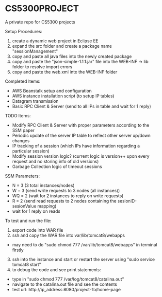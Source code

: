 # CS5300PROJECT
A private repo for CS5300 projects

Setup Procedures:

1) create a dynamic web project in Eclipse EE <br>
2) expand the src folder and create a package name "sessionManagement" <br>
3) copy and paste all java files into the newly created package <br>
4) copy and paste the "json-simple-1.1.1.jar" file into the WEB-INF -> lib folder to resolve import errors <br>
5) copy and paste the web.xml into the WEB-INF folder <br>

Completed Items:

- AWS Beanstalk setup and configuration
- AWS instance installation script (to setup IP tables)
- Datagram transmission
- Basic RPC Client & Server (send to all IPs in table and wait for 1 reply)

TODO Items:
- Modify RPC Client & Server with proper parameters according to the SSM paper
- Periodic update of the server IP table to reflect other server up/down changes
- IP tracking of a session (which IPs have information regarding a particular session)
- Modify session version logic? (current logic is version++ upon every request and no storing info of old versions)
- Garbage Collection logic of timeout sessions

SSM Parameters:
- N = 3 (3 total instances/nodes)
- W = 3 (send write requests to 3 nodes (all instances))
- WQ = 2 (wait for 2 instances to reply on write requests)
- R = 2 (send read requests to 2 nodes containing the sesionID-sesionValue mapping)
- wait for 1 reply on reads

To test and run the file:
1) export code into WAR file <br>
2) ssh and copy the WAR file into var/lib/tomcat8/webapps <br>
 * may need to do "sudo chmod 777 /var/lib/tomcat8/webapps" in terminal firstly <br>
3) ssh into the instance and start or restart the server using "sudo service tomcat8 start"<br>
4) to debug the code and see print statements:
- type in "sudo chmod 777 /var/log/tomcat8/catalina.out"
- navigate to the catalina.out file and see the contents
- test url: http://ip_address:8080/project-1b/home-page 

